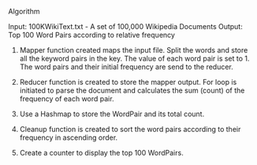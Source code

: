 Algorithm

Input: 100KWikiText.txt - A set of 100,000 Wikipedia Documents 
Output: Top 100 Word Pairs according to relative frequency


1) Mapper function created maps the input file. Split the words and store all the keyword pairs in the key. The value of each word pair is set to 1. The word pairs and their initial frequency  are send to the reducer.

2) Reducer function is created to store the mapper output. For loop is initiated to parse the document and calculates the sum (count) of the frequency of each word pair.

3) Use a Hashmap to store the WordPair and its total count.

4) Cleanup function is created to sort the word pairs according to their frequency in ascending order.

5) Create a counter to display the top 100 WordPairs.
